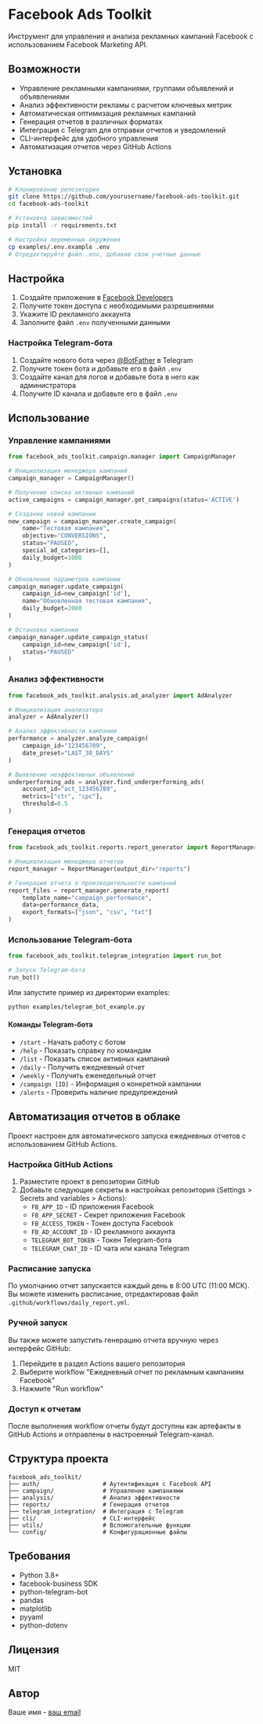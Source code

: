 # Facebook Ads Toolkit

Инструмент для управления и анализа рекламных кампаний Facebook с использованием Facebook Marketing API.

## Возможности

- Управление рекламными кампаниями, группами объявлений и объявлениями
- Анализ эффективности рекламы с расчетом ключевых метрик
- Автоматическая оптимизация рекламных кампаний
- Генерация отчетов в различных форматах
- Интеграция с Telegram для отправки отчетов и уведомлений
- CLI-интерфейс для удобного управления
- Автоматизация отчетов через GitHub Actions

## Установка

```bash
# Клонирование репозитория
git clone https://github.com/yourusername/facebook-ads-toolkit.git
cd facebook-ads-toolkit

# Установка зависимостей
pip install -r requirements.txt

# Настройка переменных окружения
cp examples/.env.example .env
# Отредактируйте файл .env, добавив свои учетные данные
```

## Настройка

1. Создайте приложение в [Facebook Developers](https://developers.facebook.com/)
2. Получите токен доступа с необходимыми разрешениями
3. Укажите ID рекламного аккаунта
4. Заполните файл `.env` полученными данными

### Настройка Telegram-бота

1. Создайте нового бота через [@BotFather](https://t.me/BotFather) в Telegram
2. Получите токен бота и добавьте его в файл `.env`
3. Создайте канал для логов и добавьте бота в него как администратора
4. Получите ID канала и добавьте его в файл `.env`

## Использование

### Управление кампаниями

```python
from facebook_ads_toolkit.campaign.manager import CampaignManager

# Инициализация менеджера кампаний
campaign_manager = CampaignManager()

# Получение списка активных кампаний
active_campaigns = campaign_manager.get_campaigns(status='ACTIVE')

# Создание новой кампании
new_campaign = campaign_manager.create_campaign(
    name="Тестовая кампания",
    objective="CONVERSIONS",
    status="PAUSED",
    special_ad_categories=[],
    daily_budget=1000
)

# Обновление параметров кампании
campaign_manager.update_campaign(
    campaign_id=new_campaign['id'],
    name="Обновленная тестовая кампания",
    daily_budget=2000
)

# Остановка кампании
campaign_manager.update_campaign_status(
    campaign_id=new_campaign['id'],
    status="PAUSED"
)
```

### Анализ эффективности

```python
from facebook_ads_toolkit.analysis.ad_analyzer import AdAnalyzer

# Инициализация анализатора
analyzer = AdAnalyzer()

# Анализ эффективности кампании
performance = analyzer.analyze_campaign(
    campaign_id="123456789",
    date_preset="LAST_30_DAYS"
)

# Выявление неэффективных объявлений
underperforming_ads = analyzer.find_underperforming_ads(
    account_id="act_123456789",
    metrics=["ctr", "cpc"],
    threshold=0.5
)
```

### Генерация отчетов

```python
from facebook_ads_toolkit.reports.report_generator import ReportManager

# Инициализация менеджера отчетов
report_manager = ReportManager(output_dir="reports")

# Генерация отчета о производительности кампаний
report_files = report_manager.generate_report(
    template_name="campaign_performance",
    data=performance_data,
    export_formats=["json", "csv", "txt"]
)
```

### Использование Telegram-бота

```python
from facebook_ads_toolkit.telegram_integration import run_bot

# Запуск Telegram-бота
run_bot()
```

Или запустите пример из директории examples:

```bash
python examples/telegram_bot_example.py
```

#### Команды Telegram-бота

- `/start` - Начать работу с ботом
- `/help` - Показать справку по командам
- `/list` - Показать список активных кампаний
- `/daily` - Получить ежедневный отчет
- `/weekly` - Получить еженедельный отчет
- `/campaign [ID]` - Информация о конкретной кампании
- `/alerts` - Проверить наличие предупреждений

## Автоматизация отчетов в облаке

Проект настроен для автоматического запуска ежедневных отчетов с использованием GitHub Actions.

### Настройка GitHub Actions

1. Разместите проект в репозитории GitHub
2. Добавьте следующие секреты в настройках репозитория (Settings > Secrets and variables > Actions):
   - `FB_APP_ID` - ID приложения Facebook
   - `FB_APP_SECRET` - Секрет приложения Facebook
   - `FB_ACCESS_TOKEN` - Токен доступа Facebook
   - `FB_AD_ACCOUNT_ID` - ID рекламного аккаунта
   - `TELEGRAM_BOT_TOKEN` - Токен Telegram-бота
   - `TELEGRAM_CHAT_ID` - ID чата или канала Telegram

### Расписание запуска

По умолчанию отчет запускается каждый день в 8:00 UTC (11:00 МСК). Вы можете изменить расписание, отредактировав файл `.github/workflows/daily_report.yml`.

### Ручной запуск

Вы также можете запустить генерацию отчета вручную через интерфейс GitHub:
1. Перейдите в раздел Actions вашего репозитория
2. Выберите workflow "Ежедневный отчет по рекламным кампаниям Facebook"
3. Нажмите "Run workflow"

### Доступ к отчетам

После выполнения workflow отчеты будут доступны как артефакты в GitHub Actions и отправлены в настроенный Telegram-канал.

## Структура проекта

```
facebook_ads_toolkit/
├── auth/                  # Аутентификация с Facebook API
├── campaign/              # Управление кампаниями
├── analysis/              # Анализ эффективности
├── reports/               # Генерация отчетов
├── telegram_integration/  # Интеграция с Telegram
├── cli/                   # CLI-интерфейс
├── utils/                 # Вспомогательные функции
└── config/                # Конфигурационные файлы
```

## Требования

- Python 3.8+
- facebook-business SDK
- python-telegram-bot
- pandas
- matplotlib
- pyyaml
- python-dotenv

## Лицензия

MIT

## Автор

Ваше имя - [ваш email](mailto:your.email@example.com)
